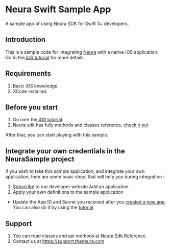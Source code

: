 # Neura Swift Sample App
A sample app of using Neura SDK for Swift 3+ developers.

## Introduction
This is a sample code for integrating <a href="http://www.theneura.com/">Neura</a> with a native IOS application.<br/>
Go to the<a href="https://dev.theneura.com/tutorials/ios"> iOS tutorial</a> for more details.

## Requirements
1. Basic iOS knowledge.
2. XCode installed.

## Before you start
1. Go over the<a href="https://dev.theneura.com/tutorials/ios"> iOS tutorial</a>.
2. Neura sdk has fully methods and classes reference, <a href ="http://docs.theneura.com/ios/">check it out</a>

After that, you can start playing with this sample.

## Integrate your own credentials in the NeuraSample project
If you wish to take this sample application, and integrate your own application, here are some basic steps that will help you during integration :

1. <a href ="https://dev.theneura.com/signup/">Subscribe</a> to our developer website Add an application.
2. Apply your own definitions to the sample application
  - Update the App ID and Secret you received after you <a href ="https://dev.theneura.com/app/new">created a new app</a>. You can also do it by using the <a href ="https://dev.theneura.com/tutorials/android">tutorial</a>

## Support
1. You can read classes and api methods at <a href ="http://docs.theneura.com/ios/">Neura Sdk Reference</a>.
2. Contact us at https://support.theneura.com
